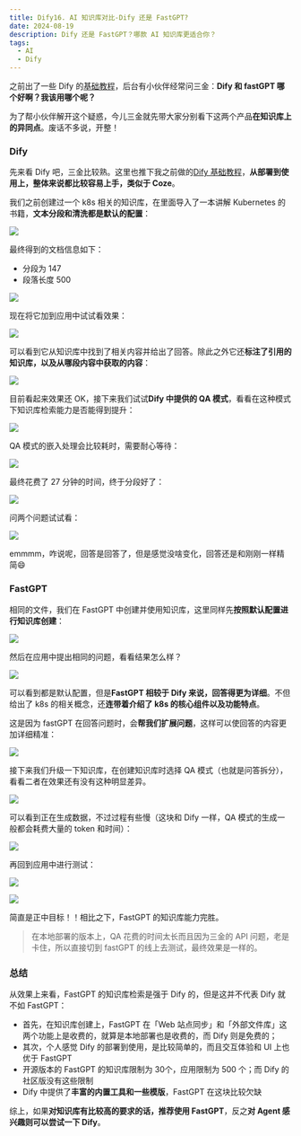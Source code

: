 ```yaml
---
title: Dify16. AI 知识库对比-Dify 还是 FastGPT?
date: 2024-08-19
description: Dify 还是 FastGPT？哪款 AI 知识库更适合你？
tags:
  - AI
  - Dify
---
```


之前出了一些 Dify 的[基础教程](https://mp.weixin.qq.com/mp/appmsgalbum?__biz=MzUyODkwNTg3MA==\&action=getalbum\&album_id=3595421362707415047#wechat_redirect)，后台有小伙伴经常问三金：**Dify 和 fastGPT 哪个好啊？我该用哪个呢？**

为了帮小伙伴解开这个疑惑，今儿三金就先带大家分别看下这两个产品**在知识库上的异同点**。废话不多说，开整！

### Dify

先来看 Dify 吧，三金比较熟。这里也推下我之前做的[Dify 基础教程](https://mp.weixin.qq.com/mp/appmsgalbum?__biz=MzUyODkwNTg3MA==\&action=getalbum\&album_id=3595421362707415047#wechat_redirect)，**从部署到使用上，整体来说都比较容易上手，类似于 Coze**。

我们之前创建过一个 k8s 相关的知识库，在里面导入了一本讲解 Kubernetes 的书籍，**文本分段和清洗都是默认的配置**：

![](assets/myTmA7cfZZW0g3VV_rJwv-lPPNqdANHcagixe_KND7E=.webp)

最终得到的文档信息如下：

* 分段为 147
* 段落长度 500

![](assets/K00Be7ZDdUo_PElujz6S9n7kliTaVpnxSmDyAmIzFBA=.webp)

现在将它加到应用中试试看效果：

![](assets/asOxWinyvgwrLyIY_hzVJWddNBhSVts-iRreubazyS4=.webp)

可以看到它从知识库中找到了相关内容并给出了回答。除此之外它还**标注了引用的知识库，以及从哪段内容中获取的内容**：

![](assets/aG4NtVBoHVzC70FIfVhiZVu9MIc6_KZcH08D9ZBKN4M=.webp)

目前看起来效果还 OK，接下来我们试试**Dify 中提供的 QA 模式**，看看在这种模式下知识库检索能力是否能得到提升：

![](assets/FdGdOsVILddnjXwu4gLlDYpt2R7tkZd0OUF9BBrXskQ=.webp)

QA 模式的嵌入处理会比较耗时，需要耐心等待：


![](assets/4btB2J-ZHFc7cTiV8Z1frJT9MyuujpfTqgXv1WSpZ1U=.webp)

最终花费了 27 分钟的时间，终于分段好了：

![](assets/Bn31wpDoA0R6KEAoUqHbsDjaD8WS5-9K3XIWMNNAuOY=.webp)

问两个问题试试看：

![](assets/ouvbwbNfoUF5LbprmMnocfPioCuaxHLz6zPa6747odM=.webp)

emmmm，咋说呢，回答是回答了，但是感觉没啥变化，回答还是和刚刚一样精简😄

### FastGPT

相同的文件，我们在 FastGPT 中创建并使用知识库，这里同样先**按照默认配置进行知识库创建**：

![](assets/p9QiCSEfVtzlQScpKTmVZ2KvY8p8haWoUcznC0nSXso=.webp)

然后在应用中提出相同的问题，看看结果怎么样？

![](assets/H7W80auyL7fYI2jI7TJbXgegWFWbRCvtS5Y7zHt6qa8=.webp)

可以看到都是默认配置，但是**FastGPT 相较于 Dify 来说，回答得更为详细**。不但给出了 k8s 的相关概念，还**连带着介绍了 k8s 的核心组件以及功能特点**。

这是因为 fastGPT 在回答问题时，会**帮我们扩展问题**，这样可以使回答的内容更加详细精准：

![](assets/TldlZqUMurIEJTi9oFYlYEh-Vrw9DmOidDCpuOcOG0Q=.webp)

接下来我们升级一下知识库，在创建知识库时选择 QA 模式（也就是问答拆分），看看二者在效果还有没有这种明显差异。

![](assets/ANMf77Mir-eOte1F0T8gnwpU9fUoYCMHjs_6C2WagtU=.webp)

可以看到正在生成数据，不过过程有些慢（这块和 Dify 一样，QA 模式的生成一般都会耗费大量的 token 和时间）：

![](assets/wkF6COytOK1Lb4TpWi-L8jCO3CuY753vtisrZiMwDX4=.webp)

再回到应用中进行测试：

![](assets/dHaT8lhXCEc7j5BL121p0bZBEzKYIZYffOLpZ5rxFMI=.webp)

![](assets/IELg4sMpsGk02wLKz3piSywgw0TUQYM4uenqxI7eeL0=.webp)

简直是正中目标！！相比之下，FastGPT 的知识库能力完胜。

> 在本地部署的版本上，QA 花费的时间太长而且因为三金的 API 问题，老是卡住，所以直接切到 fastGPT 的线上去测试，最终效果是一样的。

### 总结

从效果上来看，FastGPT 的知识库检索是强于 Dify 的，但是这并不代表 Dify 就不如 FastGPT：

* 首先，在知识库创建上，FastGPT 在「Web 站点同步」和「外部文件库」这两个功能上是收费的，就算是本地部署也是收费的，而 Dify 则是免费的；
* 其次，个人感觉 Dify 的部署到使用，是比较简单的，而且交互体验和 UI 上也优于 FastGPT
* 开源版本的 FastGPT 的知识库限制为 30个，应用限制为 500 个；而 Dify 的社区版没有这些限制
* Dify 中提供了**丰富的内置工具和一些模版**，FastGPT 在这块比较欠缺

综上，如果**对知识库有比较高的要求的话，推荐使用 FastGPT**，反之**对 Agent 感兴趣则可以尝试一下 Dify**。
